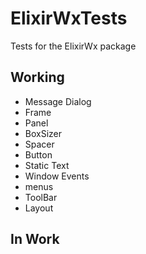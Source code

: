 # ElixirWxTests

Tests for the ElixirWx package

## Working

- Message Dialog
- Frame
- Panel
- BoxSizer
- Spacer
- Button
- Static Text
- Window Events
- menus
- ToolBar
- Layout

## In Work
